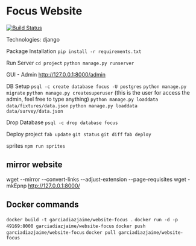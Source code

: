 Focus Website
====

[![Build Status](https://travis-ci.org/garciadiazjaime/website-focus.svg)](https://travis-ci.org/garciadiazjaime/website-focus)


Technologies:
django


Package Installation
`pip install -r requirements.txt`

Run Server
`cd project`
`python manage.py runserver`

GUI - Admin
http://127.0.0.1:8000/admin

DB Setup
`psql -c create database focus -U postgres`
`python manage.py migrate`
`python manage.py createsuperuser` (this is the user for access the admin, feel free to type anything)
`python manage.py loaddata data/fixtures/data.json`
`python manage.py loaddata data/survey/data.json`

Drop Database
`psql -c drop database focus`

Deploy project
`fab update`
`git status`
`git diff`
`fab deploy`

sprites
`npm run sprites`

## mirror website
wget --mirror --convert-links --adjust-extension --page-requisites
wget -mkEpnp http://127.0.0.1:8000/

## Docker commands
`docker build -t garciadiazjaime/website-focus .`
`docker run -d -p 49169:8000 garciadiazjaime/website-focus`
`docker push garciadiazjaime/website-focus`
`docker pull garciadiazjaime/website-focus`
